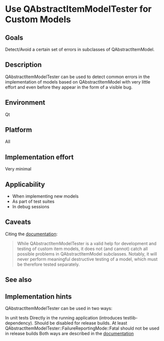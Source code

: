 # Use QAbstractItemModelTester for Custom Models

## Goals
Detect/Avoid a certain set of errors in subclasses of QAbstractItemModel.

## Description
QAbstractItemModelTester can be used to detect common errors in the implementation of models based on QAbstractItemModel with very little effort and even before they appear in the form of a visible bug.

## Environment
Qt

## Platform
All

## Implementation effort
Very minimal

## Applicability
- When implementing new models
- As part of test suites
- In debug sessions

## Caveats
Citing the [documentation](https://doc.qt.io/qt-5/qabstractitemmodeltester.html): 

> While QAbstractItemModelTester is a valid help for development and testing of custom item models, it does not (and cannot) catch all possible problems in QAbstractItemModel subclasses. Notably, it will never perform meaningful destructive testing of a model, which must be therefore tested separately.

## See also

## Implementation hints
QAbstractItemModelTester can be used in two ways:

In unit tests
Directly in the running application (introduces testlib-dependency). Should be disabled for release builds. At least QAbstractItemModelTester::FailureReportingMode::Fatal should not be used in release builds
Both ways are described in the [documentation](https://doc.qt.io/qt-5/qabstractitemmodeltester.html)
